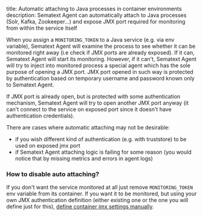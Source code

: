 title: Automatic attaching to Java processes in container environments
description: Sematext Agent can automatically attach to Java processes (Solr, Kafka, Zookeeper...) and expose JMX port required for monitoring from within the service itself

When you assign a `MONITORING_TOKEN` to a Java service (e.g. via env variable), Sematext Agent will examine the process to see whether it can be
monitored right away (i.e check if JMX ports are already exposed). If it can, Sematext Agent will start its monitoring. However, if it can't, Sematext Agent
will try to inject into monitored process a special agent which has the sole purpose of opening a JMX port. JMX port opened in such way is
protected by authentication based on temporary username and password known only to Sematext Agent.

If JMX port is already open, but is protected with some authentication mechanism, Sematext Agent will try to open another JMX port anyway (it can't connect to the service
on exposed port since it doesn't have authentication credentials).

There are cases where automatic attaching may not be desirable:
- if you wish different kind of authentication (e.g. with truststore) to be used on exposed jmx port
- if Sematext Agent attaching logic is failing for some reason (you would notice that by missing metrics and errors in agent logs)


### How to disable auto attaching?

If you don't want the service monitored at all just remove `MONITORING_TOKEN` env variable from its container. If you want it to be monitored, but using your
own JMX authentication definition (either existing one or the one you will define just for this), [define container jmx settings manually](../../monitoring/manually-setting-jmx-containers).

